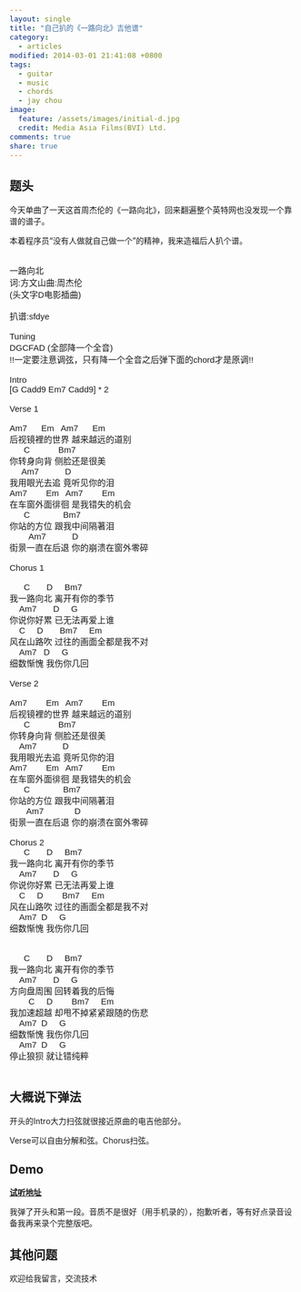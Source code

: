```yaml
---
layout: single
title: "自己扒的《一路向北》吉他谱"
category:
  - articles
modified: 2014-03-01 21:41:08 +0800
tags:
  - guitar 
  - music
  - chords
  - jay chou
image:
  feature: /assets/images/initial-d.jpg
  credit: Media Asia Films(BVI) Ltd.
comments: true
share: true
---
```


## 题头
今天单曲了一天这首周杰伦的《一路向北》，回来翻遍整个英特网也没发现一个靠谱的谱子。

本着程序员“没有人做就自己做一个”的精神，我来造福后人扒个谱。

<style type="text/css">
pre {
    font-family:sans-serif;
    font-size:15px;
 }
</style>

<pre>

一路向北
词:方文山曲:周杰伦
(头文字D电影插曲)

扒谱:sfdye

Tuning
DGCFAD (全部降一个全音)
!!一定要注意调弦，只有降一个全音之后弹下面的chord才是原调!!

Intro
[G Cadd9 Em7 Cadd9] * 2

Verse 1

Am7      Em   Am7      Em
后视镜裡的世界 越来越远的道别
      C            Bm7
你转身向背 侧脸还是很美
     Am7           D
我用眼光去追 竟听见你的泪
Am7        Em   Am7        Em
在车窗外面徘徊 是我错失的机会
      C              Bm7
你站的方位 跟我中间隔著泪
        Am7           D
街景一直在后退 你的崩溃在窗外零碎

Chorus 1

      C       D     Bm7
我一路向北 离开有你的季节
    Am7       D     G
你说你好累 已无法再爱上谁
    C     D       Bm7     Em
风在山路吹 过往的画面全都是我不对
    Am7   D     G
细数惭愧 我伤你几回

Verse 2

Am7        Em   Am7        Em
后视镜裡的世界 越来越远的道别
      C            Bm7
你转身向背 侧脸还是很美
    Am7           D
我用眼光去追 竟听见你的泪
Am7        Em   Am7        Em
在车窗外面徘徊 是我错失的机会
      C              Bm7
你站的方位 跟我中间隔著泪
       Am7             D
街景一直在后退 你的崩溃在窗外零碎

Chorus 2
      C       D     Bm7
我一路向北 离开有你的季节
    Am7       D     G
你说你好累 已无法再爱上谁
    C     D        Bm7     Em
风在山路吹 过往的画面全都是我不对
    Am7  D     G
细数惭愧 我伤你几回


      C       D     Bm7
我一路向北 离开有你的季节
    Am7       D     G
方向盘周围 回转着我的后悔
		C     D        Bm7     Em
我加速超越 却甩不掉紧紧跟随的伤悲
    Am7  D     G
细数惭愧 我伤你几回
    Am7  D     G
停止狼狈 就让错纯粹

</pre>

## 大概说下弹法
开头的Intro大力扫弦就很接近原曲的电吉他部分。

Verse可以自由分解和弦。Chorus扫弦。

## Demo
**[试听地址][papa]**

我弹了开头和第一段。音质不是很好（用手机录的），抱歉听者，等有好点录音设备我再来录个完整版吧。

[papa]: http://papa.me/post/BQ8mh8g6

## 其他问题
欢迎给我留言，交流技术
